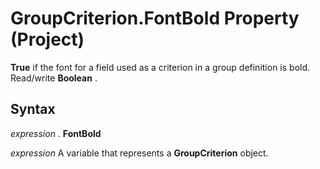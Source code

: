 
# GroupCriterion.FontBold Property (Project)

 **True** if the font for a field used as a criterion in a group definition is bold. Read/write **Boolean** .


## Syntax

 _expression_ . **FontBold**

 _expression_ A variable that represents a **GroupCriterion** object.

